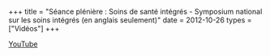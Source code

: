 +++
title = "Séance plénière : Soins de santé intégrés  - Symposium national sur les soins intégrés (en anglais seulement)"
date = 2012-10-26
types = ["Vidéos"]
+++

[YouTube](https://www.youtube.com/watch?v=fORMGSgrGj8)
